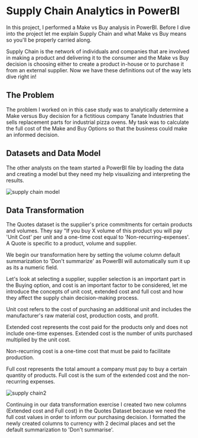 # Supply Chain Analytics in PowerBI
In this project, I performed a Make vs Buy analysis in PowerBI. Before I dive into the project let me explain Supply Chain  and what Make vs Buy means so you'll be properly carried along.

Supply Chain is the network of individuals and companies that are involved in making a product and delivering it to the consumer and the Make vs Buy decision is choosing either to create a product in-house or to purchase it from an external supplier. Now we have these definitions out of the way lets dive right in!

## The Problem
The problem I worked on in this case study was to analytically determine a Make versus Buy decision for a fictitious company Tanate Industries that sells replacement parts for industrial pizza ovens. My task was to calculate the full cost of the Make and Buy Options so that the business could make an informed decision.

## Datasets and Data Model
The other analysts on the team started a PowerBI file by loading the data and creating a model but they need my help visualizing and interpreting the results.

![supply chain model](https://github.com/JachimmaChristian/PowerBI-Case-Studies/assets/127158037/2dcb382a-0355-4fd3-ad74-d349a8d29340)

## Data Transformation
The Quotes dataset is the supplier's price commitments for certain products and volumes. They say "If you buy X volume of this product you will pay 'Unit Cost' per unit and a one-time cost equal to 'Non-recurring-expenses'. A Quote is specific to a product, volume and supplier. 

We begin our transformation here by setting the volume column default summarization to 'Don't summarize' as PowerBI will automatically sum it up as its a numeric field.

Let's look at selecting a supplier, supplier selection is an important part in the Buying option, and cost is an important factor to be considered, let me introduce the concepts of unit cost, extended cost and full cost and how they affect the supply chain decision-making process.

Unit cost refers to the cost of purchasing an additional unit and includes the manufacturer's raw material cost, production costs, and profit.

Extended cost represents the cost paid for the products only and does not include one-time expenses. Extended cost is the number of units purchased multiplied by the unit cost.

Non-recurring cost is a one-time cost that must be paid to facilitate production.

Full cost represents the total amount a company must pay to buy a certain quantity of products. Full cost is the sum of the extended cost and the non-recurring expenses.

![supply chain2](https://github.com/JachimmaChristian/PowerBI-Case-Studies/assets/127158037/9b9d4b43-11cc-4e00-879b-876bd4f20576)

Continuing in our data transformation exercise I created two new columns (Extended cost and Full cost) in the Quotes Dataset because we need the full cost values in order to inform our purchasing decision. I formatted the newly created columns to currency with 2 decimal places and set the default summarization to 'Don't summarise'.
